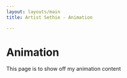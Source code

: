 ```yaml
---
layout: layouts/main
title: Artist Sethie - Animation

---
```


# Animation
This page is to show off my animation content 